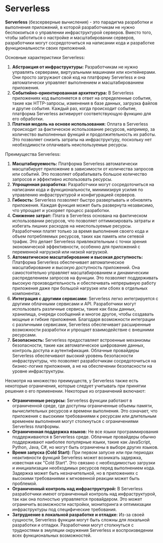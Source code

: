 # Serverless

**Serverless** (безсерверные вычисления) - это парадигма разработки и выполнения приложений, в которой разработчикам не нужно беспокоиться о управлении инфраструктурой серверов. Вместо того, чтобы заботиться о настройке и масштабировании серверов, разработчики могут сосредоточиться на написании кода и разработке функциональности своих приложений.

Основные характеристики Serverless:

1. **Абстракция от инфраструктуры:** Разработчикам не нужно управлять серверами, виртуальными машинами или контейнерами. Они просто загружают свой код на платформу Serverless и она автоматически управляет выполнением и масштабированием приложения.
2. **Событийно-ориентированная архитектура:** В Serverless приложениях код выполняется в ответ на определенные события, такие как HTTP-запросы, изменения в базе данных, загрузка файлов и другие события. Каждый раз, когда происходит событие, платформа Serverless активирует соответствующую функцию для его обработки.
3. **Платная модель на основе использования:** Оплата в Serverless происходит за фактическое использование ресурсов, например, за количество выполненных функций и продолжительность их работы. Это позволяет снизить затраты на инфраструктуру, поскольку нет необходимости оплачивать неиспользуемые ресурсы.

Преимущества Serverless:

1. **Масштабируемость:** Платформа Serverless автоматически масштабирует приложение в зависимости от количества запросов или событий. Это позволяет обрабатывать большое количество запросов и эффективно использовать ресурсы.
2. **Упрощенная разработка:** Разработчики могут сосредоточиться на написании кода и функциональности, минимизируя усилия по управлению инфраструктурой и конфигурацией серверов.
3. **Гибкость:** Serverless позволяет быстро развертывать и обновлять приложения. Каждая функция может быть развернута независимо, что упрощает и ускоряет процесс разработки.
4. **Снижение затрат:** Плата в Serverless основана на фактическом использовании ресурсов, что позволяет оптимизировать затраты и избегать лишних расходов на неиспользуемые ресурсы. Разработчики платят только за время выполнения своего кода и объем потребляемых ресурсов, таких как память или сетевой трафик. Это делает Serverless привлекательным с точки зрения экономической эффективности, особенно для приложений с переменной нагрузкой или низкой нагрузкой.
5. **Автоматическое масштабирование и высокая доступность:** Платформа Serverless обеспечивает автоматическое масштабирование и высокую доступность приложений. Она самостоятельно управляет масштабированием и динамическим распределением запросов на функции. Это позволяет поддерживать высокую производительность и обеспечивать непрерывную работу приложения даже при большой нагрузке или сбоях в отдельных компонентах.
6. **Интеграция с другими сервисами:** Serverless легко интегрируется с другими облачными сервисами и API. Разработчики могут использовать различные сервисы, такие как базы данных, хранилища, очереди сообщений и многое другое, чтобы создавать мощные и гибкие приложения. Благодаря возможности интеграции с различными сервисами, Serverless обеспечивает расширенные возможности разработки и упрощает взаимодействие с внешними ресурсами.
7. **Безопасность:** Serverless предоставляет встроенные механизмы безопасности, такие как автоматическое шифрование данных, контроль доступа и аутентификация. Облачные провайдеры Serverless обеспечивают высокий уровень безопасности инфраструктуры, что позволяет разработчикам сосредоточиться на бизнес-логике приложения, а не на обеспечении безопасности на уровне инфраструктуры.

Несмотря на множество преимуществ, у Serverless также есть некоторые ограничения, которые следует учитывать при принятии решения о его применении. Некоторые из ограничений включают:

* **Ограниченные ресурсы:** Serverless функции работают в ограниченной среде, где доступны ограниченные объемы памяти, вычислительных ресурсов и времени выполнения. Это означает, что приложения с высокими требованиями к ресурсам или длительным временем выполнения могут столкнуться с ограничениями Serverless платформы.
* **Ограниченная поддержка языков:** Не все языки программирования поддерживаются в Serverless среде. Облачные провайдеры обычно поддерживают наиболее популярные языки, такие как JavaScript, Python, Java, C#, но могут быть ограничены в выборе других языков.
* **Время запуска (Cold Start)**: При первом запуске или при периодах неактивности функций Serverless может возникать задержка, известная как "Cold Start". Это связано с необходимостью загрузки и инициализации необходимых ресурсов перед выполнением кода. Задержка может быть незначительной, но в приложениях с высокими требованиями к мгновенной реакции может быть проблемой.
* **Ограниченный контроль над инфраструктурой:** В Serverless разработчики имеют ограниченный контроль над инфраструктурой, так как она полностью управляется провайдером. Это может ограничить возможности настройки, мониторинга и оптимизации инфраструктуры под специфические требования.
* **Затруднение в локальной разработке и отладке:** Из-за своей сущности, Serverless функции могут быть сложны для локальной разработки и отладки. Разработчики могут столкнуться с трудностями в эмуляции окружения Serverless и воспроизведении всех функциональных возможностей.
